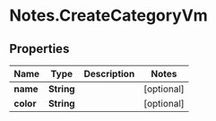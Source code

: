 # Notes.CreateCategoryVm

## Properties
Name | Type | Description | Notes
------------ | ------------- | ------------- | -------------
**name** | **String** |  | [optional] 
**color** | **String** |  | [optional] 

